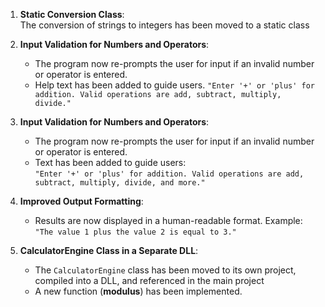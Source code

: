 1. **Static Conversion Class**:  
   The conversion of strings to integers has been moved to a static class


2. **Input Validation for Numbers and Operators**:  
   - The program now re-prompts the user for input if an invalid number or operator is entered.  
   - Help text has been added to guide users.
     `"Enter '+' or 'plus' for addition. Valid operations are add, subtract, multiply, divide."`
     
3. **Input Validation for Numbers and Operators**:  
   - The program now re-prompts the user for input if an invalid number or operator is entered.  
   - Text has been added to guide users:  
     `"Enter '+' or 'plus' for addition. Valid operations are add, subtract, multiply, divide, and more."`

4. **Improved Output Formatting**:  
   - Results are now displayed in a human-readable format. Example:  
     `"The value 1 plus the value 2 is equal to 3."`  

5. **CalculatorEngine Class in a Separate DLL**:  
   - The `CalculatorEngine` class has been moved to its own project, compiled into a DLL, and referenced in the main project
   - A new function (**modulus**) has been implemented.
